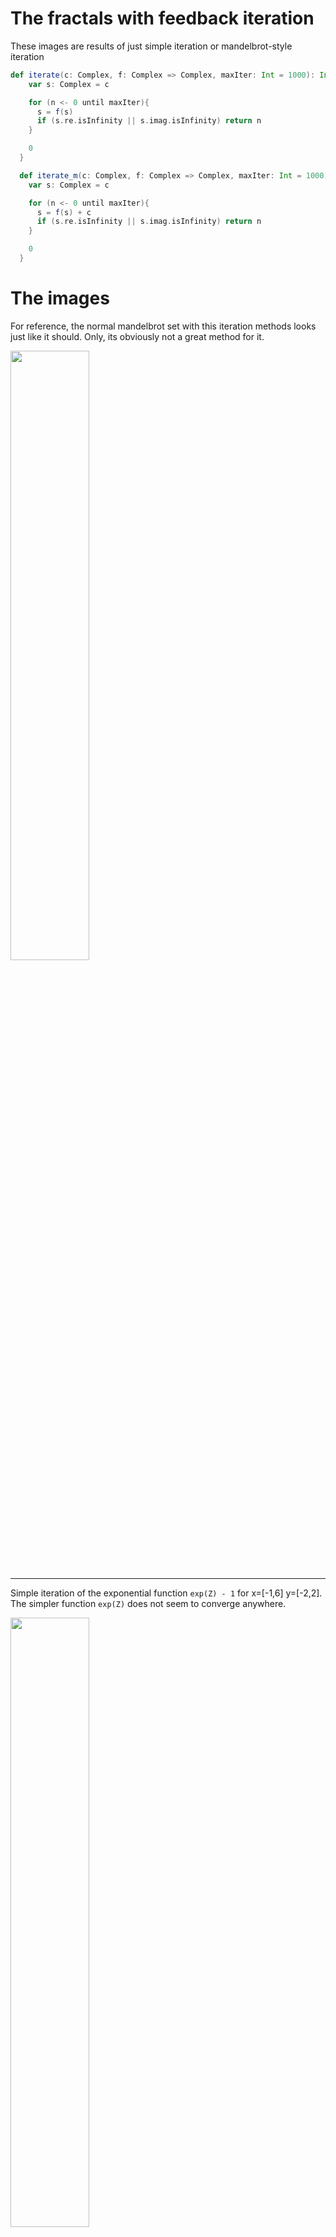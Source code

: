 # The fractals with feedback iteration

These images are results of just simple iteration or mandelbrot-style iteration

```scala 
def iterate(c: Complex, f: Complex => Complex, maxIter: Int = 1000): Int = {
    var s: Complex = c

    for (n <- 0 until maxIter){
      s = f(s)
      if (s.re.isInfinity || s.imag.isInfinity) return n
    }

    0
  }

  def iterate_m(c: Complex, f: Complex => Complex, maxIter: Int = 1000): Int = {
    var s: Complex = c

    for (n <- 0 until maxIter){
      s = f(s) + c
      if (s.re.isInfinity || s.imag.isInfinity) return n
    }

    0
  }
```

# The images

For reference, the normal mandelbrot set with this iteration methods looks just like it should. Only, its obviously
not a great method for it.

<img src="https://raw.githubusercontent.com/EskoSalaka/Fractals/master/Images/mandelbrot.png" width="50%" height="50%"> 

---

Simple iteration of the exponential function `exp(Z) - 1` for x=[-1,6] y=[-2,2]. The simpler function `exp(Z)` does
not seem to converge anywhere.

<img src="https://raw.githubusercontent.com/EskoSalaka/Fractals/master/Images/exponential1.png" width="50%" height="50%"> 

---

Mandelbrot iteration of the exponential function `exp(Z)` for x=[-1,3] y=[0.2,-11,11]. Keping in mind the properties of 
the complex exp(Z), its not suprising to see a repeating pattern at intervals of Pi.

<img src="https://raw.githubusercontent.com/EskoSalaka/Fractals/master/Images/exponential_m3.png" width="50%" height="50%"> 

Lets take a closer look at x=[-0.1,0.1] y=[0.2,0.3]

<img src="https://raw.githubusercontent.com/EskoSalaka/Fractals/master/Images/exponential_m1.png" width="50%" height="50%"> 

---

Simple and mandelbrot iteration of the inverse exponential function `exp(-Z)` for x=[-10,10] y=[-10,10]. 

<img src="https://raw.githubusercontent.com/EskoSalaka/Fractals/master/Images/exponential2.png" width="50%" height="50%"> 

<img src="https://raw.githubusercontent.com/EskoSalaka/Fractals/master/Images/exponential3.png" width="50%" height="50%"> 

---

A bit more complex simple iteration of Z^2*exp(2*Pi*i*Z) for x=[-5,5] y=[-1,1]

<img src="https://raw.githubusercontent.com/EskoSalaka/Fractals/master/Images/exponential6.png" width="50%" height="50%"> 

---

Simple iteration of `exp(2*Pi*i*Z^2)/(1-Z^2)` for x=[-3,3] y=[-1,1]

<img src="https://raw.githubusercontent.com/EskoSalaka/Fractals/master/Images/exponential11.png" width="50%" height="50%"> 

---

Mandelbrot iteration of `Z^3-Z-1` for x=[-0.1,1.4] y=[-0.5,0.5]. We get some interesting tendrils leading to the point 0.

<img src="https://raw.githubusercontent.com/EskoSalaka/Fractals/master/Images/rational_m5.png" width="50%" height="50%"> 

Lets take a closer look at the starting point of the tendril x=[0.7,0.8] y=[-0.31,-0.2]. There are some intricate
patterns that emerge

<img src="https://raw.githubusercontent.com/EskoSalaka/Fractals/master/Images/rational_m6.png" width="50%" height="50%"> 

And a closer look at a spiral x=[0.774,0.78] y=[-0.275,-0.265]

<img src="https://raw.githubusercontent.com/EskoSalaka/Fractals/master/Images/rational_m7.png" width="50%" height="50%"> 

---

Simple and mandelbrot iteration of hyperbolic sine `(exp(Z) - exp(-Z))/2` for x=[-5,5] y=[-5,5] and x=[-5,5] y=[-5,5]

<img src="https://raw.githubusercontent.com/EskoSalaka/Fractals/master/Images/hyp_sin2.png" width="50%" height="50%"> 

<img src="https://raw.githubusercontent.com/EskoSalaka/Fractals/master/Images/hyp_sin1.png" width="50%" height="50%"> 


---

Simple and mandelbrot iteration of hyperbolic cosine `(exp(Z) +exp(-Z))/2` for x=[-5,5] y=[-5,5] and x=[-5,5] y=[-5,5]

<img src="https://raw.githubusercontent.com/EskoSalaka/Fractals/master/Images/hyp_cos1.png" width="50%" height="50%"> 

<img src="https://raw.githubusercontent.com/EskoSalaka/Fractals/master/Images/hyp_cos2.png" width="50%" height="50%"> 

---

The hyperbolic sine and cosine both seem to have quite interesting behaviour when scaled by some constant. For example
the following images are mandelbrot iteration of hyperbolic sine and cosine multiplied by 2


<img src="https://raw.githubusercontent.com/EskoSalaka/Fractals/master/Images/hyp_sin3.png" width="50%" height="50%"> 

<img src="https://raw.githubusercontent.com/EskoSalaka/Fractals/master/Images/hyp_cos3.png" width="50%" height="50%"> 

Lets take a look at an animation that shows the scaling behavior when first scaled by a constant from 10->1 and 1->1/10
for both the sine and cosine with simple and mandelbrot-style iterations

<img src="https://raw.githubusercontent.com/EskoSalaka/Fractals/master/Images/sinh_scaling.gif" width="50%" height="50%"> 

<img src="https://raw.githubusercontent.com/EskoSalaka/Fractals/master/Images/cosh_scaling.gif" width="50%" height="50%"> 

<img src="https://raw.githubusercontent.com/EskoSalaka/Fractals/master/Images/sinh_m_scaling.gif" width="50%" height="50%"> 

<img src="https://raw.githubusercontent.com/EskoSalaka/Fractals/master/Images/cosh_m_scaling.gif" width="50%" height="50%"> 

We can see that there seems to be some special limit which makes the converging areas connected. After this limit, 